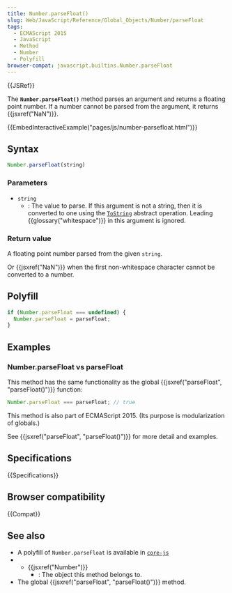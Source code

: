 ```yaml
---
title: Number.parseFloat()
slug: Web/JavaScript/Reference/Global_Objects/Number/parseFloat
tags:
  - ECMAScript 2015
  - JavaScript
  - Method
  - Number
  - Polyfill
browser-compat: javascript.builtins.Number.parseFloat
---
```

{{JSRef}}

The **`Number.parseFloat()`** method parses an argument and returns a floating
point number. If a number cannot be parsed from the argument, it returns
{{jsxref("NaN")}}.

{{EmbedInteractiveExample("pages/js/number-parsefloat.html")}}

## Syntax

```js
Number.parseFloat(string)
```

### Parameters

- `string`
  - : The value to parse. If this argument is not a string, then it is converted
    to one using the [`ToString`](https://tc39.es/ecma262/#sec-tostring)
    abstract operation. Leading {{glossary("whitespace")}} in this
    argument is ignored.

### Return value

A floating point number parsed from the given `string`.

Or {{jsxref("NaN")}} when the first non-whitespace character cannot be
converted to a number.

## Polyfill

```js
if (Number.parseFloat === undefined) {
  Number.parseFloat = parseFloat;
}
```

## Examples

### Number.parseFloat vs parseFloat

This method has the same functionality as the global
{{jsxref("parseFloat", "parseFloat()")}} function:

```js
Number.parseFloat === parseFloat; // true
```

This method is also part of ECMAScript 2015. (Its purpose is modularization of
globals.)

See {{jsxref("parseFloat", "parseFloat()")}} for more detail and
examples.

## Specifications

{{Specifications}}

## Browser compatibility

{{Compat}}

## See also

- A polyfill of `Number.parseFloat` is available in
  [`core-js`](https://github.com/zloirock/core-js#ecmascript-number)
- - {{jsxref("Number")}}
    - : The object this method belongs to.
- The global {{jsxref("parseFloat", "parseFloat()")}} method.
